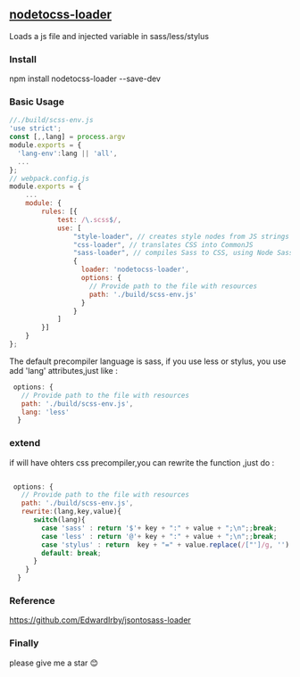 ## [nodetocss-loader](https://github.com/asyalas/nodetocss-loader)

Loads a js file and injected variable in sass/less/stylus

### Install

npm install nodetocss-loader --save-dev

### Basic Usage

```js
//./build/scss-env.js
'use strict';
const [,,lang] = process.argv
module.exports = {
  'lang-env':lang || 'all',
  ...
};
// webpack.config.js
module.exports = {
	...
    module: {
        rules: [{
            test: /\.scss$/,
            use: [
                "style-loader", // creates style nodes from JS strings
                "css-loader", // translates CSS into CommonJS
                "sass-loader", // compiles Sass to CSS, using Node Sass by default
                {
                  loader: 'nodetocss-loader',
                  options: {
                    // Provide path to the file with resources
                    path: './build/scss-env.js'
                  }
                }
            ]
        }]
    }
};

```
The default precompiler language is sass, if you use less or stylus, you use add 'lang' attributes,just like : 

```js
 options: {
   // Provide path to the file with resources
   path: './build/scss-env.js',
   lang: 'less'
  }
```

### extend
if will have ohters css precompiler,you can rewrite the function ,just do :
```js

 options: {
   // Provide path to the file with resources
   path: './build/scss-env.js',
   rewrite:(lang,key,value){
      switch(lang){
        case 'sass' : return '$'+ key + ":" + value + ";\n";;break;
        case 'less' : return '@'+ key + ":" + value + ";\n";;break;
        case 'stylus' : return  key + "=" + value.replace(/["']/g, '') + ";\n";;break;
        default: break;
      }
    }
  }
```
### Reference

https://github.com/EdwardIrby/jsontosass-loader

### Finally
please give me a star 😊